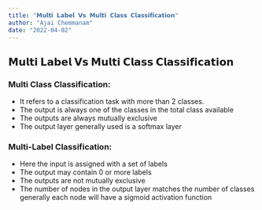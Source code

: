 ```yaml
---
title: "𝗠𝘂𝗹𝘁𝗶 𝗟𝗮𝗯𝗲𝗹 𝗩𝘀 𝗠𝘂𝗹𝘁𝗶 𝗖𝗹𝗮𝘀𝘀 𝗖𝗹𝗮𝘀𝘀𝗶𝗳𝗶𝗰𝗮𝘁𝗶𝗼𝗻"
author: "Ajai Chemmanam"
date: "2022-04-02"
---
```


## 𝗠𝘂𝗹𝘁𝗶 𝗟𝗮𝗯𝗲𝗹 𝗩𝘀 𝗠𝘂𝗹𝘁𝗶 𝗖𝗹𝗮𝘀𝘀 𝗖𝗹𝗮𝘀𝘀𝗶𝗳𝗶𝗰𝗮𝘁𝗶𝗼𝗻

### Multi Class Classification:

- It refers to a classification task with more than 2 classes.
- The output is always one of the classes in the total class available
- The outputs are always mutually exclusive
- The output layer generally used is a softmax layer

### Multi-Label Classification:

- Here the input is assigned with a set of labels
- The output may contain 0 or more labels
- The outputs are not mutually exclusive
- The number of nodes in the output layer matches the number of classes generally each node will have a sigmoid activation function
